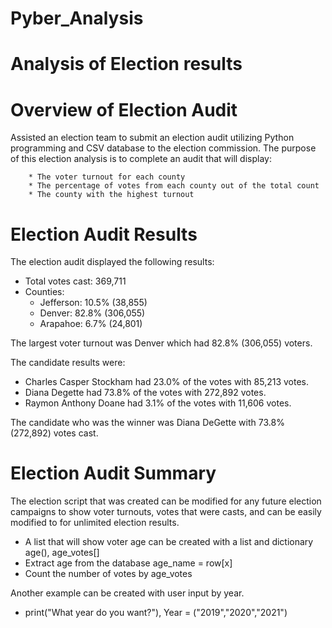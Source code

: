 # Pyber_Analysis

# Analysis of Election results

# Overview of Election Audit
Assisted an election team to submit an election audit utilizing Python programming and CSV database to the election commission.
        The purpose of this election analysis is to complete an audit that will display:
        
        * The voter turnout for each county
        * The percentage of votes from each county out of the total count
        * The county with the highest turnout

# Election Audit Results
The election audit displayed the following results:
* Total votes cast: 369,711
* Counties:
  * Jefferson: 10.5% (38,855)
  * Denver: 82.8% (306,055)
  * Arapahoe: 6.7% (24,801)
  
The largest voter turnout was Denver which had 82.8% (306,055) voters.

The candidate results were:
* Charles Casper Stockham had 23.0% of the votes with 85,213 votes.
* Diana Degette had 73.8% of the votes with 272,892 votes.
* Raymon Anthony Doane had 3.1% of the votes with 11,606 votes.

The candidate who was the winner was Diana DeGette with 73.8% (272,892) votes cast.


# Election Audit Summary
The election script that was created can be modified for any future election campaigns to show voter turnouts, votes that were casts, and can 
be easily modified to for unlimited election results. 

* A list that will show voter age can be created with a list and dictionary age(), age_votes[]
* Extract age from the database age_name = row[x]
* Count the number of votes by age_votes

Another example can be created with user input by year.
* print("What year do you want?"), Year = ("2019","2020","2021")


